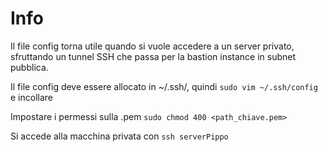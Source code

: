 # Info

Il file config torna utile quando si vuole accedere a un server privato, sfruttando un tunnel SSH che passa per la bastion instance in subnet pubblica.

Il file config deve essere allocato in ~/.ssh/, quindi ``` sudo vim ~/.ssh/config ``` e incollare

Impostare i permessi sulla .pem ``` sudo chmod 400 <path_chiave.pem> ```

Si accede alla macchina privata con ``` ssh serverPippo ```
